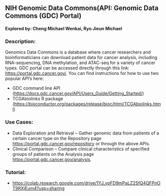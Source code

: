 ## NIH Genomic Data Commons(API: Genomic Data Commons (GDC) Portal)

#### Explored by: Cheng Michael Wenkai, Ryo Jieun Michael

### Description: 

Genomics Data Commons is a database where cancer researchers and bioinformaticians can
download patient data for cancer analysis, including RNA-sequencing, DNA methylation, and ATAC-seq for a
variety of cancer types. GDC portal can be accessed directly through this link: https://portal.gdc.cancer.gov/.
You can find instructions for how to use two popular API’s here:
- GDC command line API (https://docs.gdc.cancer.gov/API/Users_Guide/Getting_Started/)
- TCGAbiolinks R package (https://bioconductor.org/packages/release/bioc/html/TCGAbiolinks.html)

### Use Cases:

- Data Exploration and Retrieval – Gather genomic data from patients of a certain cancer type on the
Repository page https://portal.gdc.cancer.gov/repository or through the above APIs.
- Clinical Comparison – Compare clinical characteristics of specified groups of patients on the Analysis page
https://portal.gdc.cancer.gov/analysis.

### Tutorial: 

- https://colab.research.google.com/drive/1YJ_ypFD9mPaLZ2SfQ4QFPnOT9RXjEum4?usp=sharing
